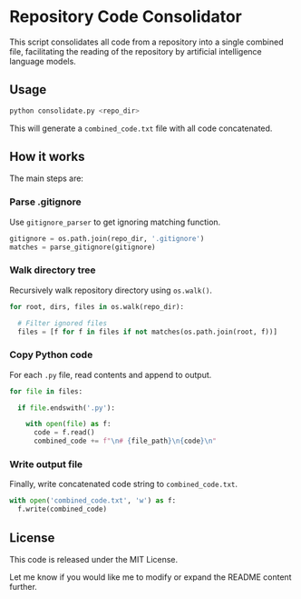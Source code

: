 # Repository Code Consolidator

This script consolidates all code from a repository into a single combined file, facilitating the reading of the repository by artificial intelligence language models.

## Usage

```bash
python consolidate.py <repo_dir>
```

This will generate a `combined_code.txt` file with all code concatenated.

## How it works

The main steps are:

### Parse .gitignore

Use `gitignore_parser` to get ignoring matching function.

```python
gitignore = os.path.join(repo_dir, '.gitignore')
matches = parse_gitignore(gitignore)
```

### Walk directory tree

Recursively walk repository directory using `os.walk()`.

```python
for root, dirs, files in os.walk(repo_dir):

  # Filter ignored files
  files = [f for f in files if not matches(os.path.join(root, f))]
```

### Copy Python code

For each `.py` file, read contents and append to output.

```python
for file in files:

  if file.endswith('.py'):

    with open(file) as f:
      code = f.read()
      combined_code += f"\n# {file_path}\n{code}\n"
```

### Write output file

Finally, write concatenated code string to `combined_code.txt`.

```python
with open('combined_code.txt', 'w') as f:
  f.write(combined_code)
```

## License

This code is released under the MIT License.

Let me know if you would like me to modify or expand the README content further.
